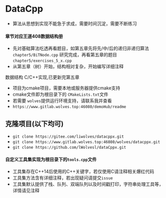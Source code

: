 # DataCpp

- 算法从思想到实现不能急于求成，需要时间沉淀，需要不断练习

#### 章节对应王道408数据结构册

- 先对基础算法吃透再看题目，如第五章先将先/中/后的递归非递归算法```chapter5/BiTNode.cpp```
  研究完成，再看第五章的题目```chapter5/exercises_5_x.cpp```
- 从第五章（树）开始，结构相对复杂，开始编写详细注释

数据结构 C/C++实现,已更新完第五章

- 项目为cmake项目，需要本地或服务器提供cmake支持
- cmake文件即为根目录下的 ```CMakeLists.txt```文件
- 若需要 ```wolves```提供运行环境支持，请联系我并查看
- ```https://www.gitlab.wolves.top:46080/demoHub/readme```

## 克隆项目(以下均可)

- ```git clone https://gitee.com/liwolves/datacppx.git```
- ```git clone https://www.gitlab.wolves.top:46080/wolves/datacppx.git```
- ```git clone https://github.com/lWolvesl/dataCppx.git```

#### 自定义工具集实现为根目录下的```tools.cpp```文件

- 工具集存在C++14后使用的C++关键字，若仅使用C请注释相关爆红代码
- 工具集方法含有详细注释，若出现疑问请提交```issue```
- 工具集默认提供了栈、队列、双端队列以及时间戳打印，字符串处理工具等，详情请见注释
